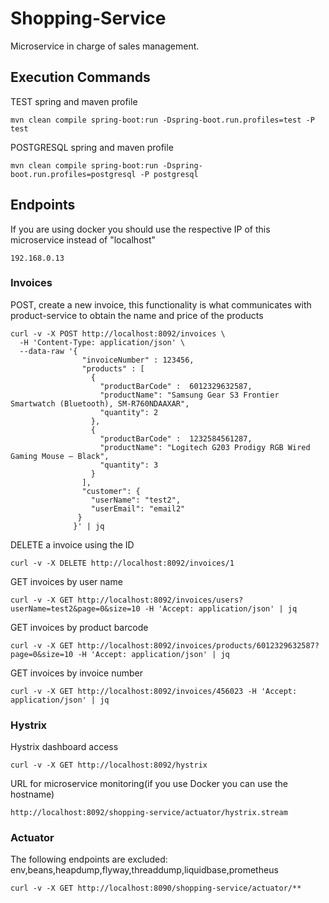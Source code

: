 # Shopping-Service

Microservice in charge of sales management.

## Execution Commands

TEST spring and maven profile

    mvn clean compile spring-boot:run -Dspring-boot.run.profiles=test -P test

POSTGRESQL spring and maven profile

    mvn clean compile spring-boot:run -Dspring-boot.run.profiles=postgresql -P postgresql

## Endpoints

If you are using docker you should use the respective IP of this microservice instead of "localhost"

    192.168.0.13

### Invoices

POST, create a new invoice, this functionality is what communicates with product-service to obtain the name and price of the products

    curl -v -X POST http://localhost:8092/invoices \
      -H 'Content-Type: application/json' \
      --data-raw '{
                    "invoiceNumber" : 123456,
                    "products" : [
                      {
                        "productBarCode" :  6012329632587,
                        "productName": "Samsung Gear S3 Frontier Smartwatch (Bluetooth), SM-R760NDAAXAR",
                        "quantity": 2
                      },
                      {
                        "productBarCode" :  1232584561287,
                        "productName": "Logitech G203 Prodigy RGB Wired Gaming Mouse – Black",
                        "quantity": 3
                      }
                    ],
                    "customer": {
                      "userName": "test2",
                      "userEmail": "email2"
                   }
                  }' | jq

DELETE a invoice using the ID

    curl -v -X DELETE http://localhost:8092/invoices/1

GET invoices by user name

    curl -v -X GET http://localhost:8092/invoices/users?userName=test2&page=0&size=10 -H 'Accept: application/json' | jq

GET invoices by product barcode

    curl -v -X GET http://localhost:8092/invoices/products/6012329632587?page=0&size=10 -H 'Accept: application/json' | jq

GET invoices by invoice number

    curl -v -X GET http://localhost:8092/invoices/456023 -H 'Accept: application/json' | jq

### Hystrix

Hystrix dashboard access

    curl -v -X GET http://localhost:8092/hystrix

URL for microservice monitoring(if you use Docker you can use the hostname)

    http://localhost:8092/shopping-service/actuator/hystrix.stream

### Actuator

The following endpoints are excluded: env,beans,heapdump,flyway,threaddump,liquidbase,prometheus

    curl -v -X GET http://localhost:8090/shopping-service/actuator/**
